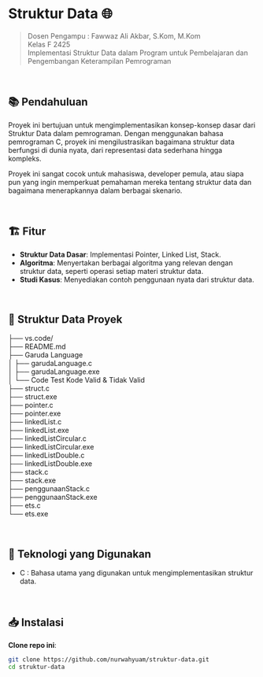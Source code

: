 # Struktur Data 🌐

> Dosen Pengampu : Fawwaz Ali Akbar, S.Kom, M.Kom <br>
> Kelas F 2425 <br>
> Implementasi Struktur Data dalam Program untuk Pembelajaran dan Pengembangan Keterampilan Pemrograman

<br>

## 📚 Pendahuluan

Proyek ini bertujuan untuk mengimplementasikan konsep-konsep dasar dari Struktur Data dalam pemrograman. Dengan menggunakan bahasa pemrograman C, proyek ini mengilustrasikan bagaimana struktur data berfungsi di dunia nyata, dari representasi data sederhana hingga kompleks.

Proyek ini sangat cocok untuk mahasiswa, developer pemula, atau siapa pun yang ingin memperkuat pemahaman mereka tentang struktur data dan bagaimana menerapkannya dalam berbagai skenario.

<br>

## 🏗️ Fitur

- **Struktur Data Dasar**: Implementasi Pointer, Linked List, Stack.
- **Algoritma**: Menyertakan berbagai algoritma yang relevan dengan struktur data, seperti operasi setiap materi struktur data.
- **Studi Kasus**: Menyediakan contoh penggunaan nyata dari struktur data.

<br>

## 📂 Struktur Data Proyek
├── vs.code/ <br>
├── README.md <br>
├── Garuda Language <br>
│      ├── garudaLanguage.c <br>
│      ├── garudaLanguage.exe <br>
│      └── Code Test Kode Valid & Tidak Valid <br>
├── struct.c <br>
├── struct.exe <br>
├── pointer.c <br>
├── pointer.exe <br>
├── linkedList.c <br>
├── linkedList.exe <br>
├── linkedListCircular.c <br>
├── linkedListCircular.exe <br>
├── linkedListDouble.c <br>
├── linkedListDouble.exe <br>
├── stack.c <br>
├── stack.exe <br>
├── penggunaanStack.c <br>
├── penggunaanStack.exe <br>
├── ets.c <br>
└── ets.exe <br>

<br>

## 🚀 Teknologi yang Digunakan

- C : Bahasa utama yang digunakan untuk mengimplementasikan struktur data.

<br>

## 📥 Instalasi

**Clone repo ini**:
   ```bash
   git clone https://github.com/nurwahyuam/struktur-data.git
   cd struktur-data
   ```

<br>
